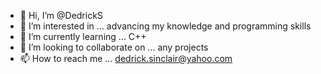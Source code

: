 - 👋 Hi, I’m @DedrickS
- 👀 I’m interested in ... advancing my knowledge and programming skills
- 🌱 I’m currently learning ... C++
- 💞️ I’m looking to collaborate on ... any projects 
- 📫 How to reach me ... dedrick.sinclair@yahoo.com 

<!---
DedrickS/DedrickS is a ✨ special ✨ repository because its `README.md` (this file) appears on your GitHub profile.
You can click the Preview link to take a look at your changes.
--->
